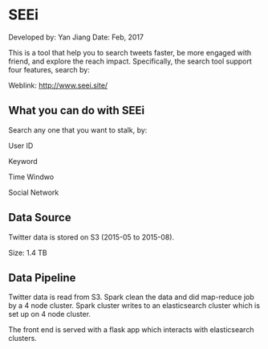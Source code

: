 # SEEi
Developed by: Yan Jiang
Date: Feb, 2017


This is a tool that help you to search tweets faster, be more engaged with friend, and explore the reach impact. Specifically, the search tool support four features, search by:

Weblink: http://www.seei.site/

## What you can do with SEEi
Search any one that you want to stalk, by:

User ID

Keyword

Time Windwo

Social Network


## Data Source
Twitter data is stored on S3 (2015-05 to 2015-08). 

Size: 1.4 TB

## Data Pipeline
Twitter data is read from S3. Spark clean the data and did map-reduce job by a 4 node cluster. Spark cluster writes to an elasticsearch cluster which is set up on 4 node cluster. 

The front end is served with a flask app which interacts with elasticsearch clusters.
